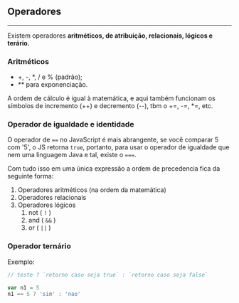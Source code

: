 ## Operadores
---
Existem operadores **aritméticos, de atribuição, relacionais, lógicos e terário.**

### Aritméticos

- +, -, *, / e % (padrão);
- ** para exponenciação.

A ordem de cálculo é igual à matemática, e aqui também funcionam os símbolos de incremento (++) e decremento (--), tbm o +=, -=, *=, etc.

### Operador de **igualdade** e **identidade**

O operador de `==` no JavaScript é mais abrangente, se você comparar 5 com '5', o JS retorna `true`, portanto, para usar o operador de igualdade que nem uma linguagem Java e tal, existe o `===`.

Com tudo isso em uma única expressão a ordem de precedencia fica da seguinte forma:

1. Operadores aritméticos (na ordem da matemática)
1. Operadores relacionais
1. Operadores lógicos
    1. not ( `!` )
    1. and ( `&&` )
    1. or ( `||` )

### Operador ternário

Exemplo:
```Javascript
// teste ? `retorno caso seja true` : `retorno caso seja false`

var n1 = 5
n1 == 5 ? 'sim' : 'nao'
```